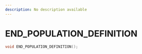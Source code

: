 ```yaml
---
description: No description available 
---
```


# END_POPULATION_DEFINITION

```cpp
void END_POPULATION_DEFINITION();
```